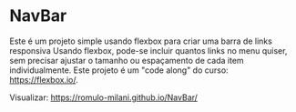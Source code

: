 # NavBar
Este é um projeto simple usando flexbox para criar uma barra de links responsiva
Usando flexbox, pode-se incluir quantos links no menu quiser, sem precisar ajustar o tamanho ou espaçamento de cada item individualmente.
Este projeto é um "code along" do curso: https://flexbox.io/.

Visualizar: https://romulo-milani.github.io/NavBar/

